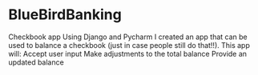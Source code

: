 # BlueBirdBanking
Checkbook app
Using Django and Pycharm I created an app that can be used to balance a checkbook (just in case people still do that!!). 
This app will: 
Accept user input 
Make adjustments to the total balance
Provide an updated balance 
